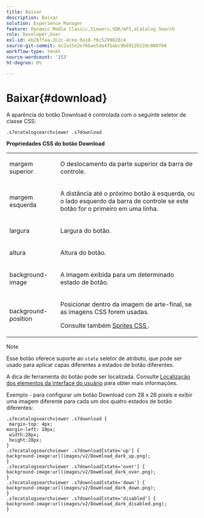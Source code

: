 ```yaml
---
title: Baixar
description: Baixar
solution: Experience Manager
feature: Dynamic Media Classic,Viewers,SDK/API,eCatalog Search
role: Developer,User
exl-id: eb26ffaa-3c2c-4cee-9a18-f6c5299828c4
source-git-commit: ec2a15e2e76bae5da4fbabc9b6912b12dc080f66
workflow-type: tm+mt
source-wordcount: '153'
ht-degree: 0%

---
```


# Baixar{#download}

<!--<a id="section_061E550C1C1D4DB2BD663A898895B38C"></a>-->

A aparência do botão Download é controlada com o seguinte seletor de classe CSS:

```
.s7ecatalogsearchviewer .s7download
```

**Propriedades CSS do botão Download**

<table id="table_C48C56E696304C9BAFEE71BA9EA9A174"> 
 <tbody> 
  <tr> 
   <td colname="col1"> <p> <span class="codeph"> margem superior </span> </p> </td> 
   <td colname="col2"> <p> O deslocamento da parte superior da barra de controle. </p> </td> 
  </tr> 
  <tr> 
   <td colname="col1"> <p> <span class="codeph"> margem esquerda </span> </p> </td> 
   <td colname="col2"> <p> A distância até o próximo botão à esquerda, ou o lado esquerdo da barra de controle se este botão for o primeiro em uma linha. </p> </td> 
  </tr> 
  <tr> 
   <td colname="col1"> <p> <span class="codeph"> largura </span> </p> </td> 
   <td colname="col2"> <p>Largura do botão. </p> </td> 
  </tr> 
  <tr> 
   <td colname="col1"> <p> <span class="codeph"> altura </span> </p> </td> 
   <td colname="col2"> <p>Altura do botão. </p> </td> 
  </tr> 
  <tr> 
   <td colname="col1"> <p> <span class="codeph"> background-image </span> </p> </td> 
   <td colname="col2"> <p> A imagem exibida para um determinado estado de botão. </p> </td> 
  </tr> 
  <tr> 
   <td colname="col1"> <p> <span class="codeph"> background-position </span> </p> </td> 
   <td colname="col2"> <p> Posicionar dentro da imagem de arte-final, se as imagens CSS forem usadas. </p> <p>Consulte também <a href="../../../c-html5-s7-aem-asset-viewers/c-html5-ecatsearch-viewer-about/c-html5-ecatsearch-viewer-customizingviewer/c-html5-ecatsearch-viewer-customizingviewer.md#section-9d570f95eb2443aca74c1b02f6e89aff" format="dita" scope="local"> Sprites CSS </a>. </p> </td> 
  </tr> 
 </tbody> 
</table>

>[!NOTE]
>
>Esse botão oferece suporte ao `state` seletor de atributo, que pode ser usado para aplicar capas diferentes a estados de botão diferentes.

A dica de ferramenta do botão pode ser localizada. Consulte [Localização dos elementos da interface do usuário](../../../c-html5-s7-aem-asset-viewers/c-html5-ecatsearch-viewer-about/c-html5-ecatsearch-viewer-localization.md#concept-cbfc39344c494eb7b9f6a272cff0cc74) para obter mais informações.

Exemplo - para configurar um botão Download com 28 x 28 pixels e exibir uma imagem diferente para cada um dos quatro estados de botão diferentes:

```
.s7ecatalogsearchviewer .s7download { 
 margin-top: 4px; 
margin-left: 10px; 
 width:28px; 
 height:28px; 
} 
.s7ecatalogsearchviewer .s7download[state='up'] { 
background-image:url(images/v2/Dowmload_dark_up.png); 
} 
.s7ecatalogsearchviewer .s7download[state='over'] { 
background-image:url(images/v2/Dowmload_dark_over.png); 
} 
.s7ecatalogsearchviewer .s7download[state='down'] { 
background-image:url(images/v2/Dowmload_dark_down.png); 
} 
.s7ecatalogsearchviewer .s7download[state='disabled'] { 
background-image:url(images/v2/Dowmload_dark_disabled.png); 
}
```
